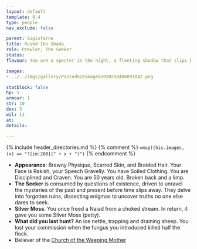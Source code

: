 ```yaml
---
layout: default
template: 0.4
type: people
nav_exclude: false

parent: Sigisfarne
title: Rushd Ibn Ubada
role: Prowler, The Seeker
status: 
flavour: You are a specter in the night, a fleeting shadow that slips by its prey, unseen. Each kill is a test of cunning and animal determination, a contest between life and death. You know that one day you will lose. You look forward to it.

images:
- ../../imgs/gallery/Pasted%20image%2020250406091042.png

statblock: false
hp: 5
armour: 1
str: 10
dex: 3
wil: 11
at: 
details:

---
```


{% include header_directories.md %}
{% comment %}
`=map(this.images, (x) => "![im|200](" + x + ")")`
{% endcomment %}

- **Appearance**: Brawny Physique, Scarred Skin, and Braided Hair. Your Face is Rakish, your Speech Gravelly. You have Soiled Clothing. You are Disciplined and Craven. You are 50 years old. Broken back and a limp.
- **The Seeker** is consumed by questions of existence, driven to unravel the mysteries of the past and present before time slips away. They delve into forgotten ruins, dissecting enigmas to uncover truths no one else dares to seek.
- **Silver Moss**. You once freed a Naiad from a choked stream. In return, it gave you some Silver Moss (petty). 
- **What did you last hunt?** An ice nettle, trapping and draining sheep. You lost your commission when the fungus you introduced killed half the flock. 
- Believer of the [Church of the Weeping Mother](../weepingMother/index.md)
